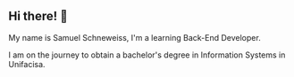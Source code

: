 ## Hi there! 👋

My name is Samuel Schneweiss, I'm a learning Back-End Developer.

I am on the journey to obtain a bachelor's degree in Information Systems in Unifacisa.
